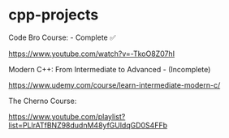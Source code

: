 # cpp-projects

Code Bro Course: - Complete ✅

https://www.youtube.com/watch?v=-TkoO8Z07hI

Modern C++: From Intermediate to Advanced - (Incomplete)

https://www.udemy.com/course/learn-intermediate-modern-c/

The Cherno Course:

https://www.youtube.com/playlist?list=PLlrATfBNZ98dudnM48yfGUldqGD0S4FFb


